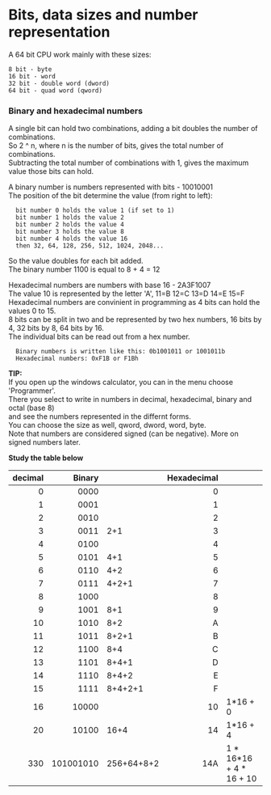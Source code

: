 # Bits, data sizes and number representation
A 64 bit CPU work mainly with these sizes: <br>
```
8 bit - byte
16 bit - word
32 bit - double word (dword)
64 bit - quad word (qword)
```

### Binary and hexadecimal numbers
A single bit can hold two combinations, adding a bit doubles the number of combinations. <br>
So 2 ^ n, where n is the number of bits, gives the total number of combinations. <br>
Subtracting the total number of combinations with 1, gives the maximum value those bits can hold. <br>

A binary number is numbers represented with bits - 10010001 <br>
The position of the bit determine the value (from right to left): <br>
```
  bit number 0 holds the value 1 (if set to 1)
  bit number 1 holds the value 2
  bit number 2 holds the value 4
  bit number 3 holds the value 8
  bit number 4 holds the value 16
  then 32, 64, 128, 256, 512, 1024, 2048...
```
So the value doubles for each bit added. <br>
The binary number 1100 is equal to 8 + 4 = 12

Hexadecimal numbers are numbers with base 16 - 2A3F1007 <br>
The value 10 is represented by the letter 'A', 11=B 12=C 13=D 14=E 15=F <br>
Hexadecimal numbers are convinient in programming as 4 bits can hold the values 0 to 15. <br>
8 bits can be split in two and be represented by two hex numbers, 16 bits by 4, 32 bits by 8, 64 bits by 16. <br>
The individual bits can be read out from a hex number. <br>
```
  Binary numbers is written like this: 0b1001011 or 1001011b
  Hexadecimal numbers: 0xF1B or F1Bh
```
**TIP:** <br>
If you open up the windows calculator, you can in the menu choose 'Programmer'. <br>
There you select to write in numbers in decimal, hexadecimal, binary and octal (base 8) <br>
and see the numbers represented in the differnt forms. <br>
You can choose the size as well, qword, dword, word, byte. <br>
Note that numbers are considered signed (can be negative). More on signed numbers later.


**Study the table below**

| decimal | Binary | | Hexadecimal | |
| ---: | ---: | :--- | ---: | :--- |
| 0 | 0000 | | 0 | |
| 1 | 0001 | | 1 | |
| 2 | 0010 | | 2 | |
| 3 | 0011 | 2+1 | 3 | |
| 4 | 0100 | | 4 | |
| 5 | 0101 | 4+1 | 5 | |
| 6 | 0110 | 4+2 | 6 | |
| 7 | 0111 | 4+2+1 | 7 | |
| 8 | 1000 | | 8 | |
| 9 | 1001 | 8+1 | 9 | |
| 10 | 1010 | 8+2 | A | |
| 11 | 1011 | 8+2+1 | B | |
| 12 | 1100 | 8+4 | C | |
| 13 | 1101 | 8+4+1 | D | |
| 14 | 1110 | 8+4+2 | E | |
| 15 | 1111 | 8+4+2+1 | F | |
| 16 | 10000 | | 10 | 1*16 + 0 |
| 20 | 10100 | 16+4 | 14 | 1*16 + 4 |
| 330 | 101001010 | 256+64+8+2 | 14A | 1 * 16*16 + 4 * 16 + 10 |
